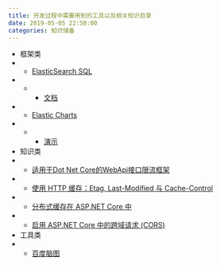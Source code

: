 ```yaml
---
title: 开发过程中需要用到的工具以及相关知识目录
date: 2019-05-05 22:50:00
categories: 知识储备
---
```


- 框架类
- - [ElasticSearch SQL](https://www.elastic.co/cn/products/stack/elasticsearch-sql)
- - - [文档](https://www.elastic.co/guide/en/elasticsearch/reference/current/sql-rest.html)
- - [Elastic Charts](https://github.com/elastic/elastic-charts) 
- - - [演示](https://elastic.github.io/elastic-charts/)
- 知识类
- - [适用于Dot Net Core的WebApi接口限流框架](https://github.com/kulend/Dnc.Api.Throttle)
- - [使用 HTTP 缓存：Etag, Last-Modified 与 Cache-Control](https://harttle.land/2017/04/04/using-http-cache.html)
- - [分布式缓存在 ASP.NET Core 中](https://docs.microsoft.com/zh-cn/aspnet/core/performance/caching/distributed?view=aspnetcore-2.2)
- - [启用 ASP.NET Core 中的跨域请求 (CORS)](https://docs.microsoft.com/zh-cn/aspnet/core/security/cors?view=aspnetcore-2.2)
- 工具类
- - [百度脑图](http://naotu.baidu.com/)